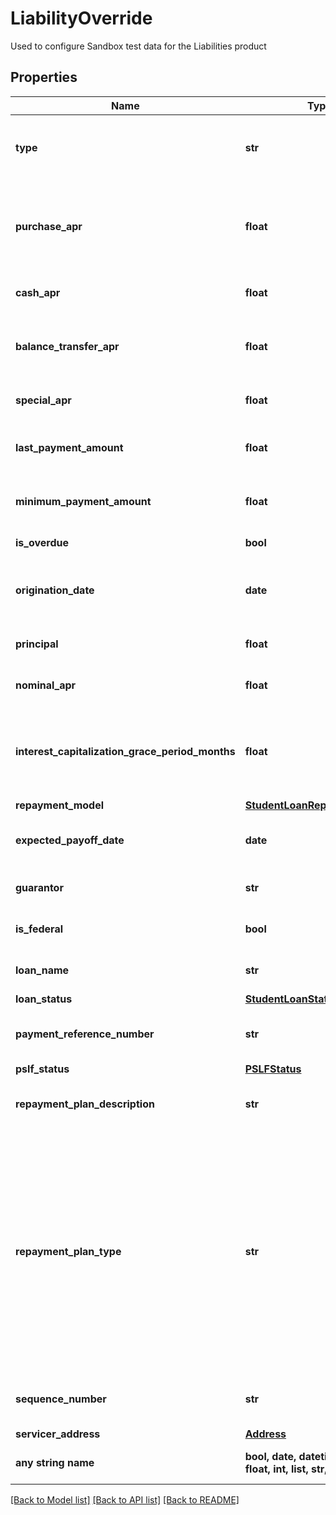# LiabilityOverride

Used to configure Sandbox test data for the Liabilities product

## Properties
Name | Type | Description | Notes
------------ | ------------- | ------------- | -------------
**type** | **str** | The type of the liability object, either &#x60;credit&#x60; or &#x60;student&#x60;. Mortgages are not currently supported in the custom Sandbox. | 
**purchase_apr** | **float** | The purchase APR percentage value. For simplicity, this is the only interest rate used to calculate interest charges. Can only be set if &#x60;type&#x60; is &#x60;credit&#x60;. | 
**cash_apr** | **float** | The cash APR percentage value. Can only be set if &#x60;type&#x60; is &#x60;credit&#x60;. | 
**balance_transfer_apr** | **float** | The balance transfer APR percentage value. Can only be set if &#x60;type&#x60; is &#x60;credit&#x60;. Can only be set if &#x60;type&#x60; is &#x60;credit&#x60;. | 
**special_apr** | **float** | The special APR percentage value. Can only be set if &#x60;type&#x60; is &#x60;credit&#x60;. | 
**last_payment_amount** | **float** | Override the &#x60;last_payment_amount&#x60; field. Can only be set if &#x60;type&#x60; is &#x60;credit&#x60;. | 
**minimum_payment_amount** | **float** | Override the &#x60;minimum_payment_amount&#x60; field. Can only be set if &#x60;type&#x60; is &#x60;credit&#x60; or &#x60;student&#x60;. | 
**is_overdue** | **bool** | Override the &#x60;is_overdue&#x60; field | 
**origination_date** | **date** | The date on which the loan was initially lent, in [ISO 8601](https://wikipedia.org/wiki/ISO_8601) (YYYY-MM-DD) format. Can only be set if &#x60;type&#x60; is &#x60;student&#x60;. | 
**principal** | **float** | The original loan principal. Can only be set if &#x60;type&#x60; is &#x60;student&#x60;. | 
**nominal_apr** | **float** | The interest rate on the loan as a percentage. Can only be set if &#x60;type&#x60; is &#x60;student&#x60;. | 
**interest_capitalization_grace_period_months** | **float** | If set, interest capitalization begins at the given number of months after loan origination. By default interest is never capitalized. Can only be set if &#x60;type&#x60; is &#x60;student&#x60;. | 
**repayment_model** | [**StudentLoanRepaymentModel**](StudentLoanRepaymentModel.md) |  | 
**expected_payoff_date** | **date** | Override the &#x60;expected_payoff_date&#x60; field. Can only be set if &#x60;type&#x60; is &#x60;student&#x60;. | 
**guarantor** | **str** | Override the &#x60;guarantor&#x60; field. Can only be set if &#x60;type&#x60; is &#x60;student&#x60;. | 
**is_federal** | **bool** | Override the &#x60;is_federal&#x60; field. Can only be set if &#x60;type&#x60; is &#x60;student&#x60;. | 
**loan_name** | **str** | Override the &#x60;loan_name&#x60; field. Can only be set if &#x60;type&#x60; is &#x60;student&#x60;. | 
**loan_status** | [**StudentLoanStatus**](StudentLoanStatus.md) |  | 
**payment_reference_number** | **str** | Override the &#x60;payment_reference_number&#x60; field. Can only be set if &#x60;type&#x60; is &#x60;student&#x60;. | 
**pslf_status** | [**PSLFStatus**](PSLFStatus.md) |  | 
**repayment_plan_description** | **str** | Override the &#x60;repayment_plan.description&#x60; field. Can only be set if &#x60;type&#x60; is &#x60;student&#x60;. | 
**repayment_plan_type** | **str** | Override the &#x60;repayment_plan.type&#x60; field. Can only be set if &#x60;type&#x60; is &#x60;student&#x60;. Possible values are: &#x60;\&quot;extended graduated\&quot;&#x60;, &#x60;\&quot;extended standard\&quot;&#x60;, &#x60;\&quot;graduated\&quot;&#x60;, &#x60;\&quot;income-contingent repayment\&quot;&#x60;, &#x60;\&quot;income-based repayment\&quot;&#x60;, &#x60;\&quot;interest only\&quot;&#x60;, &#x60;\&quot;other\&quot;&#x60;, &#x60;\&quot;pay as you earn\&quot;&#x60;, &#x60;\&quot;revised pay as you earn\&quot;&#x60;, or &#x60;\&quot;standard\&quot;&#x60;. | 
**sequence_number** | **str** | Override the &#x60;sequence_number&#x60; field. Can only be set if &#x60;type&#x60; is &#x60;student&#x60;. | 
**servicer_address** | [**Address**](Address.md) |  | 
**any string name** | **bool, date, datetime, dict, float, int, list, str, none_type** | any string name can be used but the value must be the correct type | [optional]

[[Back to Model list]](../README.md#documentation-for-models) [[Back to API list]](../README.md#documentation-for-api-endpoints) [[Back to README]](../README.md)


